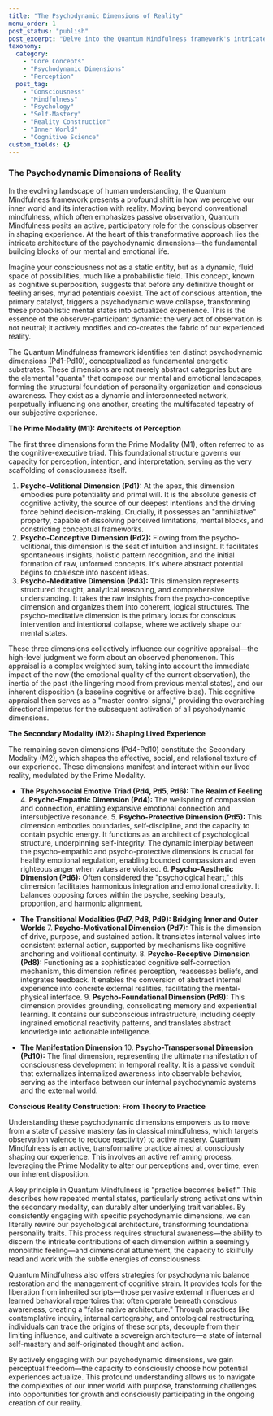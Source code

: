 ```yaml
---
title: "The Psychodynamic Dimensions of Reality"
menu_order: 1
post_status: "publish"
post_excerpt: "Delve into the Quantum Mindfulness framework's intricate model of consciousness, exploring how ten fundamental psychodynamic dimensions shape our perceptions and experienced reality. Discover the active role of the observer in collapsing potential mental states into tangible experiences, and learn how this profound understanding empowers conscious reality construction and personal transformation."
taxonomy:
  category:
    - "Core Concepts"
    - "Psychodynamic Dimensions"
    - "Perception"
  post_tag:
    - "Consciousness"
    - "Mindfulness"
    - "Psychology"
    - "Self-Mastery"
    - "Reality Construction"
    - "Inner World"
    - "Cognitive Science"
custom_fields: {}
---
```


### The Psychodynamic Dimensions of Reality

In the evolving landscape of human understanding, the Quantum Mindfulness framework presents a profound shift in how we perceive our inner world and its interaction with reality. Moving beyond conventional mindfulness, which often emphasizes passive observation, Quantum Mindfulness posits an active, participatory role for the conscious observer in shaping experience. At the heart of this transformative approach lies the intricate architecture of the psychodynamic dimensions—the fundamental building blocks of our mental and emotional life.

Imagine your consciousness not as a static entity, but as a dynamic, fluid space of possibilities, much like a probabilistic field. This concept, known as cognitive superposition, suggests that before any definitive thought or feeling arises, myriad potentials coexist. The act of conscious attention, the primary catalyst, triggers a psychodynamic wave collapse, transforming these probabilistic mental states into actualized experience. This is the essence of the observer-participant dynamic: the very act of observation is not neutral; it actively modifies and co-creates the fabric of our experienced reality.

The Quantum Mindfulness framework identifies ten distinct psychodynamic dimensions (Pd1-Pd10), conceptualized as fundamental energetic substrates. These dimensions are not merely abstract categories but are the elemental "quanta" that compose our mental and emotional landscapes, forming the structural foundation of personality organization and conscious awareness. They exist as a dynamic and interconnected network, perpetually influencing one another, creating the multifaceted tapestry of our subjective experience.

**The Prime Modality (M1): Architects of Perception**

The first three dimensions form the Prime Modality (M1), often referred to as the cognitive-executive triad. This foundational structure governs our capacity for perception, intention, and interpretation, serving as the very scaffolding of consciousness itself.

1.  **Psycho-Volitional Dimension (Pd1):** At the apex, this dimension embodies pure potentiality and primal will. It is the absolute genesis of cognitive activity, the source of our deepest intentions and the driving force behind decision-making. Crucially, it possesses an "annihilative" property, capable of dissolving perceived limitations, mental blocks, and constricting conceptual frameworks.
2.  **Psycho-Conceptive Dimension (Pd2):** Flowing from the psycho-volitional, this dimension is the seat of intuition and insight. It facilitates spontaneous insights, holistic pattern recognition, and the initial formation of raw, unformed concepts. It's where abstract potential begins to coalesce into nascent ideas.
3.  **Psycho-Meditative Dimension (Pd3):** This dimension represents structured thought, analytical reasoning, and comprehensive understanding. It takes the raw insights from the psycho-conceptive dimension and organizes them into coherent, logical structures. The psycho-meditative dimension is the primary locus for conscious intervention and intentional collapse, where we actively shape our mental states.

These three dimensions collectively influence our cognitive appraisal—the high-level judgment we form about an observed phenomenon. This appraisal is a complex weighted sum, taking into account the immediate impact of the now (the emotional quality of the current observation), the inertia of the past (the lingering mood from previous mental states), and our inherent disposition (a baseline cognitive or affective bias). This cognitive appraisal then serves as a "master control signal," providing the overarching directional impetus for the subsequent activation of all psychodynamic dimensions.

**The Secondary Modality (M2): Shaping Lived Experience**

The remaining seven dimensions (Pd4-Pd10) constitute the Secondary Modality (M2), which shapes the affective, social, and relational texture of our experience. These dimensions manifest and interact within our lived reality, modulated by the Prime Modality.

*   **The Psychosocial Emotive Triad (Pd4, Pd5, Pd6): The Realm of Feeling**
    4.  **Psycho-Empathic Dimension (Pd4):** The wellspring of compassion and connection, enabling expansive emotional connection and intersubjective resonance.
    5.  **Psycho-Protective Dimension (Pd5):** This dimension embodies boundaries, self-discipline, and the capacity to contain psychic energy. It functions as an architect of psychological structure, underpinning self-integrity. The dynamic interplay between the psycho-empathic and psycho-protective dimensions is crucial for healthy emotional regulation, enabling bounded compassion and even righteous anger when values are violated.
    6.  **Psycho-Aesthetic Dimension (Pd6):** Often considered the "psychological heart," this dimension facilitates harmonious integration and emotional creativity. It balances opposing forces within the psyche, seeking beauty, proportion, and harmonic alignment.

*   **The Transitional Modalities (Pd7, Pd8, Pd9): Bridging Inner and Outer Worlds**
    7.  **Psycho-Motivational Dimension (Pd7):** This is the dimension of drive, purpose, and sustained action. It translates internal values into consistent external action, supported by mechanisms like cognitive anchoring and volitional continuity.
    8.  **Psycho-Receptive Dimension (Pd8):** Functioning as a sophisticated cognitive self-correction mechanism, this dimension refines perception, reassesses beliefs, and integrates feedback. It enables the conversion of abstract internal experience into concrete external realities, facilitating the mental-physical interface.
    9.  **Psycho-Foundational Dimension (Pd9):** This dimension provides grounding, consolidating memory and experiential learning. It contains our subconscious infrastructure, including deeply ingrained emotional reactivity patterns, and translates abstract knowledge into actionable intelligence.

*   **The Manifestation Dimension**
    10. **Psycho-Transpersonal Dimension (Pd10):** The final dimension, representing the ultimate manifestation of consciousness development in temporal reality. It is a passive conduit that externalizes internalized awareness into observable behavior, serving as the interface between our internal psychodynamic systems and the external world.

**Conscious Reality Construction: From Theory to Practice**

Understanding these psychodynamic dimensions empowers us to move from a state of passive mastery (as in classical mindfulness, which targets observation valence to reduce reactivity) to active mastery. Quantum Mindfulness is an active, transformative practice aimed at consciously shaping our experience. This involves an active reframing process, leveraging the Prime Modality to alter our perceptions and, over time, even our inherent disposition.

A key principle in Quantum Mindfulness is "practice becomes belief." This describes how repeated mental states, particularly strong activations within the secondary modality, can durably alter underlying trait variables. By consistently engaging with specific psychodynamic dimensions, we can literally rewire our psychological architecture, transforming foundational personality traits. This process requires structural awareness—the ability to discern the intricate contributions of each dimension within a seemingly monolithic feeling—and dimensional attunement, the capacity to skillfully read and work with the subtle energies of consciousness.

Quantum Mindfulness also offers strategies for psychodynamic balance restoration and the management of cognitive strain. It provides tools for the liberation from inherited scripts—those pervasive external influences and learned behavioral repertoires that often operate beneath conscious awareness, creating a "false native architecture." Through practices like contemplative inquiry, internal cartography, and ontological restructuring, individuals can trace the origins of these scripts, decouple from their limiting influence, and cultivate a sovereign architecture—a state of internal self-mastery and self-originated thought and action.

By actively engaging with our psychodynamic dimensions, we gain perceptual freedom—the capacity to consciously choose how potential experiences actualize. This profound understanding allows us to navigate the complexities of our inner world with purpose, transforming challenges into opportunities for growth and consciously participating in the ongoing creation of our reality.
